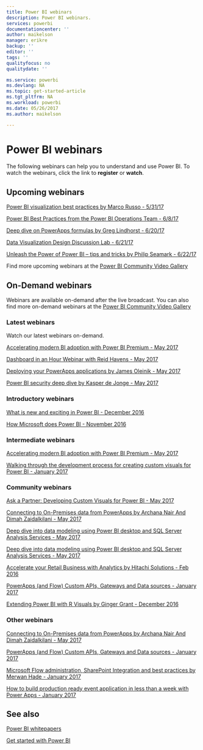```yaml
---
title: Power BI webinars
description: Power BI webinars.
services: powerbi
documentationcenter: ''
author: maikelson
manager: erikre
backup: ''
editor: ''
tags: ''
qualityfocus: no
qualitydate: ''

ms.service: powerbi
ms.devlang: NA
ms.topic: get-started-article
ms.tgt_pltfrm: NA
ms.workload: powerbi
ms.date: 05/26/2017
ms.author: maikelson

---
```

# Power BI webinars
The following webinars can help you to understand and use Power BI. To watch the webinars, click the link to **register** or **watch**.

## Upcoming webinars
[Power BI visualization best practices by Marco Russo - 5/31/17](https://community.powerbi.com/t5/Webinars-and-Video-Gallery/5-31-2017-Power-BI-visualization-best-practices-by-Marco-Russo/m-p/161482?Is=Website)

[Power BI Best Practices from the Power BI Operations Team - 6/8/17](https://community.powerbi.com/t5/Webinars-and-Video-Gallery/6-8-2017-Power-BI-Best-Practices-from-the-Power-BI-Operations/m-p/161487?Is=Website)

[Deep dive on PowerApps formulas by Greg Lindhorst - 6/20/17](https://community.powerbi.com/t5/Webinars-and-Video-Gallery/Data-Visualization-Design-Discussion-Lab-6-21-17/m-p/179088?Is=Website)

[Data Visualization Design Discussion Lab - 6/21/17](https://community.powerbi.com/t5/Webinars-and-Video-Gallery/Data-Visualization-Design-Discussion-Lab-6-21-17/m-p/179088?Is=Website)

[Unleash the Power of Power BI – tips and tricks by Philip Seamark - 6/22/17](https://community.powerbi.com/t5/Webinars-and-Video-Gallery/6-22-2017-Unleash-the-Power-of-Power-BI-tips-and-tricks-by/m-p/161490?Is=Website)

Find more upcoming webinars at the [Power BI Community Video Gallery](https://community.powerbi.com/t5/Webinars-and-Video-Gallery/bd-p/VideoTipsTricks?filter=webinars&Is=Website)

## On-Demand webinars
Webinars are available on-demand after the live broadcast. You can also find more on-demand webinars at the [Power BI Community Video Gallery](https://community.powerbi.com/t5/Webinars-and-Video-Gallery/bd-p/VideoTipsTricks?filter=webinars&Is=Website)

### Latest webinars
Watch our latest webinars on-demand.

[Accelerating modern BI adoption with Power BI Premium - May 2017](https://info.microsoft.com/powerbi-premium-webinar-ondemand.html?Is=Website)

[Dashboard in an Hour Webinar with Reid Havens - May 2017](https://community.powerbi.com/t5/Webinars-and-Video-Gallery/Dashboard-in-an-Hour-Webinar-with-Reid-Havens-5-24-17/m-p/175975?Is=Website)

[Deploying your PowerApps applications by James Oleinik - May 2017](https://community.powerbi.com/t5/Webinars-and-Video-Gallery/5-25-2017-Deploying-your-PowerApps-applications-by-James-Oleinik/m-p/161478?Is=Website)

[Power BI security deep dive by Kasper de Jonge - May 2017](https://community.powerbi.com/t5/Webinars-and-Video-Gallery/5-23-2017-Power-BI-security-deep-dive-by-Kasper-de-Jonge/m-p/161476?Is=Website)

### Introductory webinars
[What is new and exciting in Power BI - December 2016](https://info.microsoft.com/US-PowerBI-WBNR-FY17-11Nov-29-newandexciting274899_01Registration-ForminBody.html?Is=Website)

[How Microsoft does Power BI - November 2016](https://info.microsoft.com/US-PowerBI-WBNR-FY17-11Nov-29-BIATMIcrosoft274828_01Registration-ForminBody.html?Is=Website)

### Intermediate webinars
[Accelerating modern BI adoption with Power BI Premium - May 2017](https://info.microsoft.com/powerbi-premium-webinar-ondemand.html?Is=Website)

[Walking through the development process for creating custom visuals for Power BI - January 2017](https://info.microsoft.com/US-PowerBI-WBNR-FY17-01Jan-10-Walkingthroughtthedevelopmentprocess288895_02OnDemandRegistration.html?Is=Website)

### Community webinars
[Ask a Partner: Developing Custom Visuals for Power BI - May 2017](https://community.powerbi.com/t5/Webinars-and-Video-Gallery/Ask-a-Partner-Developing-Custom-Visuals-for-Power-BI/m-p/150368?Is=Website)

[Connecting to On-Premises data from PowerApps by Archana Nair And Dimah Zaidalkilani - May 2017](https://community.powerbi.com/t5/Webinars-and-Video-Gallery/5-16-2017-Connecting-to-On-Premises-data-from-PowerApps-by/m-p/161475?Is=Website)

[Deep dive into data modeling using Power BI desktop and SQL Server Analysis Services - May 2017](https://community.powerbi.com/t5/Webinars-and-Video-Gallery/Deep-dive-into-data-modeling-using-Power-BI-desktop-and-SQL/m-p/158625?Is=Website)

[Deep dive into data modeling using Power BI desktop and SQL Server Analysis Services - May 2017](https://community.powerbi.com/t5/Webinars-and-Video-Gallery/Deep-dive-into-data-modeling-using-Power-BI-desktop-and-SQL/m-p/158625?Is=Website)

[Accelerate your Retail Business with Analytics by Hitachi Solutions - Feb 2016](https://info.microsoft.com/US-PowerBI-WBNR-FY17-02Feb-02-AccelerateyourBusinessIntelligencePractices290297_01Registration-ForminBody.html?Is=Website)

[PowerApps (and Flow) Custom APIs, Gateways and Data sources - January 2017](https://info.microsoft.com/US-EAD-WBNR-FY17-01Jan-12-PowerAppsandFlowCustomAPIsGatewaysandDatasources288880_01Registration.html?Is=Website)

[Extending Power BI with R Visuals by Ginger Grant - December 2016](https://info.microsoft.com/US-PowerBI-WBNR-FY17-11Nov-29-Rvisuals274893_01Registration-ForminBody.html?Is=Website)

### Other webinars
[Connecting to On-Premises data from PowerApps by Archana Nair And Dimah Zaidalkilani - May 2017](https://community.powerbi.com/t5/Webinars-and-Video-Gallery/5-16-2017-Connecting-to-On-Premises-data-from-PowerApps-by/m-p/161475?Is=Website)

[PowerApps (and Flow) Custom APIs, Gateways and Data sources - January 2017](https://info.microsoft.com/US-EAD-WBNR-FY17-01Jan-12-PowerAppsandFlowCustomAPIsGatewaysandDatasources288880_01Registration.html?Is=Website)

[Microsoft Flow administration, SharePoint Integration and best practices by Merwan Hade - January 2017](https://info.microsoft.com/US-EAD-WBNR-FY17-01Jan-11-MicrosoftFlowadministrationandbestpracticesbyMerwanHade288879_02OnDemandRegistration-ForminBody.html?Is=Website)

[How to build production ready event application in less than a week with Power Apps - January 2017](https://info.microsoft.com/US-EAD-WBNR-FY17-01Jan-17-Howtobuildproductionreadyeventapplication288881_01Registration-ForminBody.html?Is=Website)

## See also
[Power BI whitepapers](whitepapers.md)

[Get started with Power BI](service-get-started.md)

